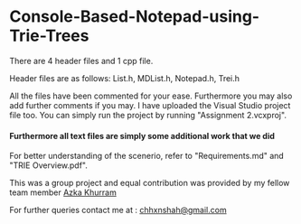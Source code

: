 # Console-Based-Notepad-using-Trie-Trees

There are 4 header files and 1 cpp file. 

Header files are as follows:
List.h, MDList.h, Notepad.h, Trei.h

All the files have been commented for your ease. Furthermore you may also add further comments if you may. I have uploaded the Visual Studio project file too. You can simply run the project by running "Assignment 2.vcxproj".

#### Furthermore all text files are simply some additional work that we did

For better understanding of the scenerio, refer to "Requirements.md" and "TRIE Overview.pdf".

This was a group project and equal contribution was provided by my fellow team member [Azka Khurram](https://github.com/AzkaKhurram)

For further queries contact me at : chhxnshah@gmail.com
